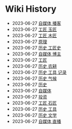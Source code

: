 # Wiki History

- 2023-06-27        [自媒体 播客](/0014_自媒体_播客)
- 2023-06-27        [工匠 玉匠](/0019_工匠_玉匠)
- 2023-06-27        [工匠 木匠](/0017_工匠_木匠)
- 2023-06-27        [原理](/0009_原理)
- 2023-06-27        [历史 工匠史](/0016_历史_工匠史)
- 2023-06-27        [自媒体 博主](/0012_自媒体_博主)
- 2023-06-27        [工匠](/0015_工匠)
- 2023-06-27        [历史 农耕](/0007_历史_农耕)
- 2023-06-27        [历史 工具 记录](/0005_历史_工具_记录)
- 2023-06-27        [历史 气候](/0006_历史_气候)
- 2023-06-27        [历史](/0003_历史)
- 2023-06-27        [自媒体](/0011_自媒体)
- 2023-06-27        [投资](/0010_投资)
- 2023-06-27        [工匠 石匠](/0018_工匠_石匠)
- 2023-06-27        [历史 工具](/0004_历史_工具)
- 2023-06-27        [历史 文学](/0008_历史_文学)
- 2023-06-27        [自媒体 直播](/0013_自媒体_直播)
